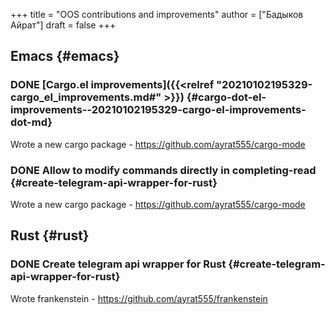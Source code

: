 +++
title = "OOS contributions and improvements"
author = ["Бадыков Айрат"]
draft = false
+++

## Emacs {#emacs}


### <span class="org-todo done DONE">DONE</span> [Cargo.el improvements]({{<relref "20210102195329-cargo_el_improvements.md#" >}}) {#cargo-dot-el-improvements--20210102195329-cargo-el-improvements-dot-md}

Wrote a new cargo package - <https://github.com/ayrat555/cargo-mode>


### <span class="org-todo done DONE">DONE</span> Allow to modify commands directly in completing-read {#create-telegram-api-wrapper-for-rust}

Wrote a new cargo package - <https://github.com/ayrat555/cargo-mode>


## Rust {#rust}

### <span class="org-todo done DONE">DONE</span> Create telegram api wrapper for Rust {#create-telegram-api-wrapper-for-rust}

Wrote frankenstein - <https://github.com/ayrat555/frankenstein>
